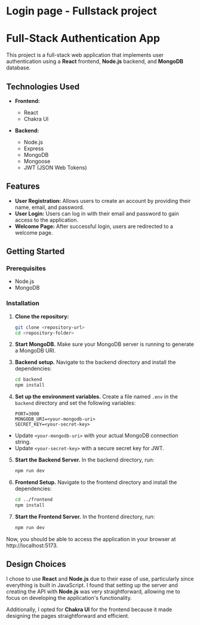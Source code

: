 # Login page - Fullstack project

# Full-Stack Authentication App

This project is a full-stack web application that implements user authentication using a **React** frontend, **Node.js** backend, and **MongoDB** database. 

## Technologies Used

- **Frontend:**
  - React
  - Chakra UI

- **Backend:**
  - Node.js
  - Express
  - MongoDB
  - Mongoose
  - JWT (JSON Web Tokens)

## Features

- **User Registration:** Allows users to create an account by providing their name, email, and password.
- **User Login:** Users can log in with their email and password to gain access to the application.
- **Welcome Page:** After successful login, users are redirected to a welcome page.

## Getting Started

### Prerequisites

- Node.js
- MongoDB

### Installation

1. **Clone the repository:**
    ```bash
    git clone <repository-url>
    cd <repository-folder>

2. **Start MongoDB.**
  Make sure your MongoDB server is running to generate a MongoDB URI.

3. **Backend setup.**
  Navigate to the backend directory and install the dependencies:

    ```bash
    cd backend
    npm install

4. **Set up the environment variables.**
  Create a file named `.env` in the `backend` directory and set the following variables:
    ```plaintext
    PORT=3000
    MONGODB_URI=<your-mongodb-uri>
    SECRET_KEY=<your-secret-key>

- Update `<your-mongodb-uri>` with your actual MongoDB connection string.
- Update `<your-secret-key>` with a secure secret key for JWT.

5. **Start the Backend Server.**
  In the backend directory, run:
    ```bash 
    npm run dev 

6. **Frontend Setup.**
  Navigate to the frontend directory and install the dependencies:
    ```bash 
    cd ../frontend
    npm install

7. **Start the Frontend Server.**
  In the frontend directory, run:
    ```bash 
    npm run dev

Now, you should be able to access the application in your browser at http://localhost:5173.



## Design Choices

I chose to use **React** and **Node.js** due to their ease of use, particularly since everything is built in JavaScript. I found that setting up the server and creating the API with **Node.js** was very straightforward, allowing me to focus on developing the application's functionality.

Additionally, I opted for **Chakra UI** for the frontend because it made designing the pages straightforward and efficient. 
